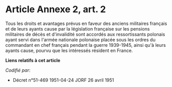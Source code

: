 # Article Annexe 2, art. 2

Tous les droits et avantages prévus en faveur des anciens militaires français et de leurs ayants cause par la législation
française sur les pensions militaires de décès et d'invalidité sont accordés aux ressortissants polonais ayant servi dans
l'armée nationale polonaise placée sous les ordres du commandant en chef français pendant la guerre 1939-1945, ainsi qu'à
leurs ayants cause, pourvu que les intéressés résident en France.

**Liens relatifs à cet article**

_Codifié par_:

  - Décret n°51-469 1951-04-24 JORF 26 avril 1951
